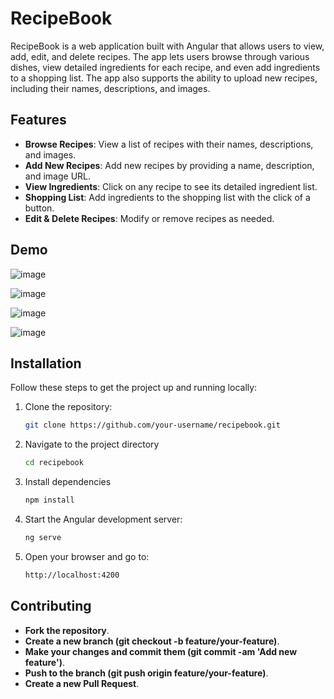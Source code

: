 # RecipeBook

RecipeBook is a web application built with Angular that allows users to view, add, edit, and delete recipes. The app lets users browse through various dishes, view detailed ingredients for each recipe, and even add ingredients to a shopping list. The app also supports the ability to upload new recipes, including their names, descriptions, and images.

## Features

- **Browse Recipes**: View a list of recipes with their names, descriptions, and images.
- **Add New Recipes**: Add new recipes by providing a name, description, and image URL.
- **View Ingredients**: Click on any recipe to see its detailed ingredient list.
- **Shopping List**: Add ingredients to the shopping list with the click of a button.
- **Edit & Delete Recipes**: Modify or remove recipes as needed.

## Demo

![image](https://github.com/user-attachments/assets/44eb7869-8ed0-47e9-834f-a5eab72e50db)


![image](https://github.com/user-attachments/assets/195364e9-cb8c-4279-9637-f3fd2cd82e9f)


![image](https://github.com/user-attachments/assets/f4d5ebe6-d32c-48eb-8eb7-a03ddd4a10ce)


![image](https://github.com/user-attachments/assets/b1c1c208-458e-4b5d-8bf7-9cb620047c0b)





## Installation

Follow these steps to get the project up and running locally:

1. Clone the repository:
   ```bash
   git clone https://github.com/your-username/recipebook.git

2. Navigate to the project directory
   ```bash
   cd recipebook

3. Install dependencies
   ```bash
   npm install
4. Start the Angular development server:
   ```bash
   ng serve
5. Open your browser and go to:
   ```bash
   http://localhost:4200


## Contributing
- **Fork the repository**.
- **Create a new branch (git checkout -b feature/your-feature)**.
- **Make your changes and commit them (git commit -am 'Add new feature')**.
- **Push to the branch (git push origin feature/your-feature)**.
- **Create a new Pull Request**.
